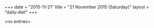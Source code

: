 +++
date = "2015-11-21"
title = "21 November 2015 (Saturday)"
layout = "daily-diet"
+++

<p>&lt;no entries&gt;</p>